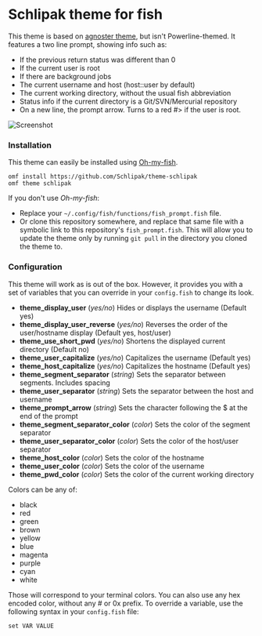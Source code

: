 # Schlipak theme for fish

This theme is based on [agnoster theme](https://github.com/oh-my-fish/theme-agnoster), but isn't Powerline-themed.
It features a two line prompt, showing info such as:

- If the previous return status was different than 0
- If the current user is root
- If there are background jobs
- The current username and host (host::user by default)
- The current working directory, without the usual fish abbreviation
- Status info if the current directory is a Git/SVN/Mercurial repository
- On a new line, the prompt arrow. Turns to a red #> if the user is root.

![Screenshot](http://i.imgur.com/IbKzoAy.png)

### Installation

This theme can easily be installed using [Oh-my-fish](https://github.com/oh-my-fish/oh-my-fish).

```
omf install https://github.com/Schlipak/theme-schlipak
omf theme schlipak
```

If you don't use *Oh-my-fish*:
- Replace your `~/.config/fish/functions/fish_prompt.fish` file.
- Or clone this repository somewhere, and replace that same file with a symbolic link to this repository's `fish_prompt.fish`. This will allow you to update the theme only by running `git pull` in the directory you cloned the theme to.

### Configuration

This theme will work as is out of the box. However, it provides you with a set of variables that you can override in your `config.fish` to change its look.

- **theme_display_user** (*yes/no*) Hides or displays the username (Default yes)
- **theme_display_user_reverse** (*yes/no*) Reverses the order of the user/hostname display (Default yes, host/user)
- **theme_use_short_pwd** (*yes/no*) Shortens the displayed current directory (Default no)
- **theme_user_capitalize** (*yes/no*) Capitalizes the username (Default yes)
- **theme_host_capitalize** (*yes/no*) Capitalizes the hostname (Default yes)
- **theme_segment_separator** (*string*) Sets the separator between segments. Includes spacing
- **theme_user_separator** (*string*) Sets the separator between the host and username
- **theme_prompt_arrow** (*string*) Sets the character following the $ at the end of the prompt
- **theme_segment_separator_color** (*color*) Sets the color of the segment separator
- **theme_user_separator_color** (*color*) Sets the color of the host/user separator
- **theme_host_color** (*color*) Sets the color of the hostname
- **theme_user_color** (*color*) Sets the color of the username
- **theme_pwd_color** (*color*) Sets the color of the current working directory

Colors can be any of:
- black
- red
- green
- brown
- yellow
- blue
- magenta
- purple
- cyan
- white

Those will correspond to your terminal colors. You can also use any hex encoded color, without any # or 0x prefix.
To override a variable, use the following syntax in your `config.fish` file:
``` fish
set VAR VALUE
```
